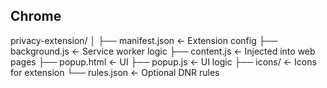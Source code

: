 ## Chrome
privacy-extension/
│
├── manifest.json             ← Extension config
├── background.js              ← Service worker logic
├── content.js                 ← Injected into web pages
├── popup.html                 ← UI
├── popup.js                   ← UI logic
├── icons/                     ← Icons for extension
└── rules.json                 ← Optional DNR rules
